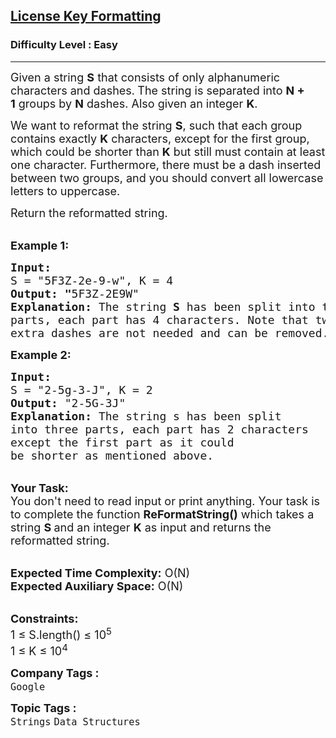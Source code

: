<h2><a href="https://www.geeksforgeeks.org/problems/license-key-formatting/1">License Key Formatting</a></h2><h3>Difficulty Level : Easy</h3><hr><div class="problems_problem_content__Xm_eO"><p><span style="font-size:18px">Given a string <strong>S</strong>&nbsp;that consists of only alphanumeric characters and dashes.<strong>&nbsp;</strong>The string is separated into&nbsp;<strong>N + 1</strong>&nbsp;groups by&nbsp;<strong>N</strong>&nbsp;dashes. Also given an integer&nbsp;<strong>K</strong>.&nbsp;</span></p>

<p><span style="font-size:18px">We want to reformat the string&nbsp;<strong>S</strong>,&nbsp;such that each group contains exactly&nbsp;<strong>K</strong>&nbsp;characters, except for the first group, which could be shorter than&nbsp;<strong>K</strong>&nbsp;but still must contain at least one character. Furthermore, there must be a dash inserted between two groups, and you should convert all lowercase letters to uppercase.</span></p>

<p><span style="font-size:18px">Return the reformatted string.</span></p>

<p><br>
<span style="font-size:18px"><strong>Example 1:</strong></span></p>

<pre><span style="font-size:18px"><strong>Input: 
</strong>S = "5F3Z-2e-9-w", K = 4
<strong>Output: "</strong>5F3Z-2E9W"
<strong>Explanation:&nbsp;</strong>The string <strong>S</strong>&nbsp;has been split into two
parts, each part has 4 characters. Note that two
extra dashes are not needed and can be removed.</span></pre>

<p><span style="font-size:18px"><strong>Example 2:</strong></span></p>

<pre><span style="font-size:18px"><strong>Input:</strong>
S = "2-5g-3-J", K = 2
<strong>Output: </strong>"2-5G-3J"
<strong>Explanation:&nbsp;</strong>The string s has been split 
into three parts, each part has 2 characters 
except the first part as it could
be shorter as mentioned above.
</span></pre>

<p><br>
<span style="font-size:18px"><strong>Your Task:&nbsp;&nbsp;</strong><br>
You don't need to read input or print anything. Your task is to complete the function <strong>ReFormatString()</strong>&nbsp;which takes a string&nbsp;<strong>S</strong><strong>&nbsp;</strong>and an integer <strong>K</strong>&nbsp;as input&nbsp;and returns the reformatted string.</span></p>

<p><br>
<span style="font-size:18px"><strong>Expected Time Complexity:</strong> O(N)<br>
<strong>Expected Auxiliary Space:</strong> O(N)</span></p>

<p><br>
<span style="font-size:18px"><strong>Constraints:</strong><br>
1 ≤ S.length() ≤ 10<sup>5</sup></span><br>
<span style="font-size:18px">1 ≤ K ≤ 10<sup>4</sup></span></p>
</div><p><span style=font-size:18px><strong>Company Tags : </strong><br><code>Google</code>&nbsp;<br><p><span style=font-size:18px><strong>Topic Tags : </strong><br><code>Strings</code>&nbsp;<code>Data Structures</code>&nbsp;